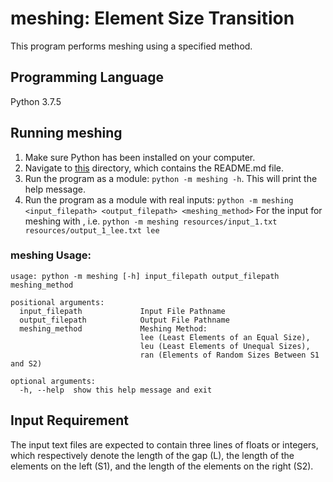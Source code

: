 # meshing: Element Size Transition

This program performs meshing using a specified method.

## Programming Language

Python 3.7.5

## Running meshing

1. Make sure Python has been installed on your computer.
2. Navigate to [this](.) directory, which contains the README.md file.
3. Run the program as a module: `python -m meshing -h`. This will print the help message.
4. Run the program as a module with real inputs: `python -m meshing <input_filepath> <output_filepath> <meshing_method>`
   For the input for meshing with , i.e. `python -m meshing resources/input_1.txt resources/output_1_lee.txt lee`

### meshing Usage:

```commandline
usage: python -m meshing [-h] input_filepath output_filepath meshing_method

positional arguments:
  input_filepath             Input File Pathname
  output_filepath            Output File Pathname
  meshing_method             Meshing Method:
                             lee (Least Elements of an Equal Size),
                             leu (Least Elements of Unequal Sizes),
                             ran (Elements of Random Sizes Between S1 and S2)

optional arguments:
  -h, --help  show this help message and exit
```

## Input Requirement

The input text files are expected to contain three lines of floats or integers, which respectively denote the length of the gap (L), the length of the elements on the left (S1), and the length of the elements on the right (S2).